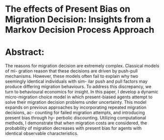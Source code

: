# The effects of Present Bias on Migration Decision: Insights from a Markov Decision Process Approach

# Abstract:

The reasons for migration decision are extremely complex. Classical models of mi-
gration reason that these decisions are driven by push-pull mechanisms. However,
these models often fail to explain why two seemingly identical individuals with sim-
ilar push and pull factors may produce differing migration behaviours. To address
this discrepancy, we turn to behavioural economics for insight. In this paper, I
develop a dynamic micro-migration choice model in which present-biased agents
attempt to solve their migration decision problems under uncertainty. This model
expands on previous approaches by incorporating repeated migration decisions, ac-
counting for failed migration attempts, and introducing present bias through hy-
perbolic discounting. Utilizing computational methods, I demonstrate that when
migration costs are considered, the probability of migration decreases with present
bias for agents with identical observable characteristics.
